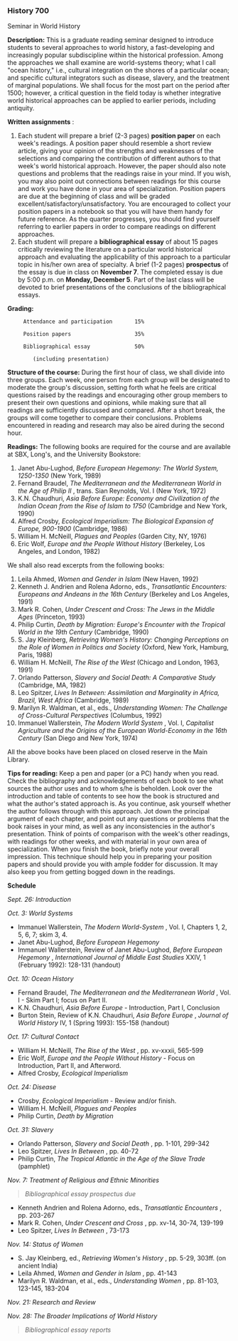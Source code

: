 ### History 700  
Seminar in World History



**Description:** This is a graduate reading seminar designed to introduce
students to several approaches to world history, a fast-developing and
increasingly popular subdiscipline within the historical profession. Among the
approaches we shall examine are world-systems theory; what I call  "ocean
history," i.e., cultural integration on the shores of a particular ocean; and
specific cultural integrators such as disease, slavery, and the treatment of
marginal populations. We shall focus for the most part on the period after
1500; however, a critical question in the field today is whether integrative
world historical approaches can be applied to earlier periods, including
antiquity.



**Written assignments** :

  1. Each student will prepare a brief (2-3 pages) **position paper** on each week's readings. A position paper should resemble a short review article, giving your opinion of the strengths and weaknesses of the selections and comparing the contribution of different authors to that week's world historical approach. However, the paper should also note questions and problems that the readings raise in your mind. If you wish, you may also point out connections between readings for this course and work you have done in your area of specialization. Position papers are due at the beginning of class and will be graded excellent/satisfactory/unsatisfactory. You are encouraged to collect your position papers in a notebook so that you will have them handy for future reference. As the quarter progresses, you should find yourself referring to earlier papers in order to compare readings on different approaches. 
  2. Each student will prepare a **bibliographical essay** of about 15 pages critically reviewing the literature on a particular world historical approach and evaluating the applicability of this approach to a particular topic in his/her own area of specialty. A brief (1-2 pages) **prospectus** of the essay is due in class on **November 7**. The completed essay is due by 5:00 p.m. on **Monday, December 5**. Part of the last class will be devoted to brief presentations of the conclusions of the bibliographical essays. 



**Grading:**

    
    
         Attendance and participation       15%
         Position papers                    35%
         Bibliographical essay              50%
            (including presentation)
    
    



**Structure of the course:** During the first hour of class, we shall divide
into three groups. Each week, one person from each group will be designated to
moderate the group's discussion, setting forth what he feels are critical
questions raised by the readings and encouraging other group members to
present their own questions and opinions, while making sure that all readings
are sufficiently discussed and compared. After a short break, the groups will
come together to compare their conclusions. Problems encountered in reading
and research may also be aired during the second hour.



**Readings:** The following books are required for the course and are
available at SBX, Long's, and the University Bookstore:

  1. Janet Abu-Lughod, _Before European Hegemony: The World System, 1250-1350_ (New York, 1989) 
  2. Fernand Braudel, _The Mediterranean and the Mediterranean World in the Age of Philip II_ , trans. Sian Reynolds, Vol. I (New York, 1972) 
  3. K.N. Chaudhuri, _Asia Before Europe: Economy and Civilization of the Indian Ocean from the Rise of Islam to 1750_ (Cambridge and New York, 1990) 
  4. Alfred Crosby, _Ecological Imperialism: The Biological Expansion of Europe, 900-1900_ (Cambridge, 1986) 
  5. William H. McNeill, _Plagues and Peoples_ (Garden City, NY, 1976) 
  6. Eric Wolf, _Europe and the People Without History_ (Berkeley, Los Angeles, and London, 1982) 



We shall also read excerpts from the following books:

  1. Leila Ahmed, _Women and Gender in Islam_ (New Haven, 1992) 
  2. Kenneth J. Andrien and Rolena Adorno, eds., _Transatlantic Encounters: Europeans and Andeans in the 16th Century_ (Berkeley and Los Angeles, 1991) 
  3. Mark R. Cohen, _Under Crescent and Cross: The Jews in the Middle Ages_ (Princeton, 1993) 
  4. Philip Curtin, _Death by Migration: Europe's Encounter with the Tropical World in the 19th Century_ (Cambridge, 1990) 
  5. S. Jay Kleinberg, _Retrieving Women's History: Changing Perceptions on the Role of Women in Politics and Society_ (Oxford, New York, Hamburg, Paris, 1988) 
  6. William H. McNeill, _The Rise of the West_ (Chicago and London, 1963, 1991) 
  7. Orlando Patterson, _Slavery and Social Death: A Comparative Study_ (Cambridge, MA, 1982) 
  8. Leo Spitzer, _Lives In Between: Assimilation and Marginality in Africa, Brazil, West Africa_ (Cambridge, 1989) 
  9. Marilyn R. Waldman, et al., eds., _Understanding Women: The Challenge of Cross-Cultural Perspectives_ (Columbus, 1992) 
  10. Immanuel Wallerstein, _The Modern World System_ , Vol. I, _Capitalist Agriculture and the Origins of the European World-Economy in the 16th Century_ (San Diego and New York, 1974) 

All the above books have been placed on closed reserve in the Main Library.



**Tips for reading:** Keep a pen and paper (or a PC) handy when you read.
Check the bibliography and acknowledgements of each book to see what sources
the author uses and to whom s/he is beholden. Look over the introduction and
table of contents to see how the book is structured and what the author's
stated approach is. As you continue, ask yourself whether the author follows
through with this approach. Jot down the principal argument of each chapter,
and point out any questions or problems that the book raises in your mind, as
well as any inconsistencies in the author's presentation. Think of points of
comparison with the week's other readings, with readings for other weeks, and
with material in your own area of specialization. When you finish the book,
briefly note your overall impression. This technique should help you in
preparing your position papers and should provide you with ample fodder for
discussion. It may also keep you from getting bogged down in the readings.



**Schedule**

_Sept. 26: Introduction_

_Oct. 3: World Systems_

  * Immanuel Wallerstein, _The Modern World-System_ , Vol. I, Chapters 1, 2, 5, 6, 7; skim 3, 4. 
  * Janet Abu-Lughod, _Before European Hegemony_
  * Immanuel Wallerstein, Review of Janet Abu-Lughod, _Before European Hegemony_ , _International Journal of Middle East Studies_ XXIV, 1 (February 1992): 128-131 (handout)

_Oct. 10: Ocean History_

  * Fernand Braudel, _The Mediterranean and the Mediterranean World_ , Vol. I - Skim Part I; focus on Part II. 
  * K.N. Chaudhuri, _Asia Before Europe_ \- Introduction, Part I, Conclusion 
  * Burton Stein, Review of K.N. Chaudhuri, _Asia Before Europe_ , _Journal of World History_ IV, 1 (Spring 1993): 155-158 (handout) 

_Oct. 17: Cultural Contact_

  * William H. McNeill, _The Rise of the West_ , pp. xv-xxxii, 565-599 
  * Eric Wolf, _Europe and the People Without History_ \- Focus on Introduction, Part II, and Afterword. 
  * Alfred Crosby, _Ecological Imperialism_ 

_Oct. 24: Disease_

  * Crosby, _Ecological Imperialism_ \- Review and/or finish. 
  * William H. McNeill, _Plagues and Peoples_
  * Philip Curtin, _Death by Migration_ 

_Oct. 31: Slavery_

  * Orlando Patterson, _Slavery and Social Death_ , pp. 1-101, 299-342 
  * Leo Spitzer, _Lives In Between_ , pp. 40-72 
  * Philip Curtin, _The Tropical Atlantic in the Age of the Slave Trade_ (pamphlet) 

_Nov. 7: Treatment of Religious and Ethnic Minorities_

> _Bibliographical essay prospectus due_

  * Kenneth Andrien and Rolena Adorno, eds., _Transatlantic Encounters_ , pp. 203-267 
  * Mark R. Cohen, _Under Crescent and Cross_ , pp. xv-14, 30-74, 139-199 
  * Leo Spitzer, _Lives In Between_ , 73-173 

_Nov. 14: Status of Women_

  * S. Jay Kleinberg, ed., _Retrieving Women's History_ , pp. 5-29, 303ff. (on ancient India) 
  * Leila Ahmed, _Women and Gender in Islam_ , pp. 41-143 
  * Marilyn R. Waldman, et al., eds., _Understanding Women_ , pp. 81-103, 123-145, 183-204 

_Nov. 21: Research and Review_

_Nov. 28: The Broader Implications of World History_

> _Bibliographical essay reports_

